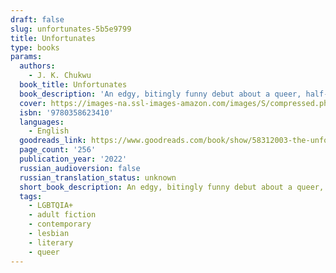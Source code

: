 ```yaml
---
draft: false
slug: unfortunates-5b5e9799
title: Unfortunates
type: books
params:
  authors:
    - J. K. Chukwu
  book_title: Unfortunates
  book_description: 'An edgy, bitingly funny debut about a queer, half-Nigerian college sophomore who, enraged and exhausted by the racism at her elite college, sets out to find truth about The  Unfortunates—the unlucky subset of Black undergrads who have been mysteriously dying. Sahara is Not Okay. Entering her sophomore year at Elite University, she feels like a failure: her body is too curvy, her love life is nonexistent, her family is disappointed in her, her grades are terrible, and, well, the few Black classmates she has just keep dying. Sahara is close to giving up, herself: her depression is, as she says, her only “Life Partner.”And this narrative—taking the form of an irreverent, piercing “thesis” to the university committee that will judge her—is meant to be a final unfurling of her singular, unforgettable voice before her own inevitable disappearance and death. But over the course of this wild sophomore year, and supported by her eccentric community of BIPOC women, Sahara will eventually find hope, answers, and an unexpected redemption.'
  cover: https://images-na.ssl-images-amazon.com/images/S/compressed.photo.goodreads.com/books/1641777650i/58312003.jpg
  isbn: '9780358623410'
  languages:
    - English
  goodreads_link: https://www.goodreads.com/book/show/58312003-the-unfortunates
  page_count: '256'
  publication_year: '2022'
  russian_audioversion: false
  russian_translation_status: unknown
  short_book_description: An edgy, bitingly funny debut about a queer, half-Nigerian college sophomore who, enraged and exhausted by the racism at her elite college, sets out to find truth about The Unfortunates—the unlucky subset of Black undergrads who have been mysteriously dying...
  tags:
    - LGBTQIA+
    - adult fiction
    - contemporary
    - lesbian
    - literary
    - queer
---
```


